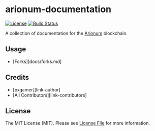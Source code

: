 # arionum-documentation

[![License][ico-license]](LICENSE.md)
[![Build Status][ico-travis]][link-travis]

A collection of documentation for the [Arionum][link-arionum] blockchain.

## Usage

- [Forks][docs/forks.md]

## Credits

- [pxgamer][link-author]
- [All Contributors][link-contributors]

## License

The MIT License (MIT). Please see [License File](LICENSE.md) for more information.

[ico-license]: https://img.shields.io/badge/license-MIT-brightgreen.svg?style=flat-square
[ico-travis]: https://img.shields.io/travis/pxgamer/arionum-documentation/master.svg?style=flat-square

[link-arionum]: https://arionum.com
[link-travis]: https://travis-ci.com/pxgamer/:package_name
